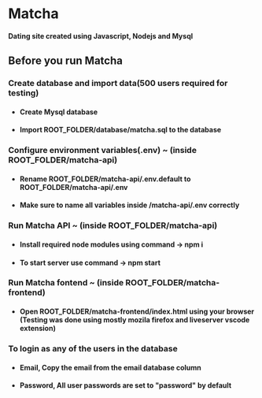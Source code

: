 # Matcha
#### Dating site created using Javascript, Nodejs and Mysql

## Before you run Matcha

### Create database and import data(500 users required for testing)
- #### Create Mysql database
- #### Import ROOT_FOLDER/database/matcha.sql to the database

### Configure environment variables(.env) ~ (inside ROOT_FOLDER/matcha-api)
- #### Rename ROOT_FOLDER/matcha-api/.env.default to ROOT_FOLDER/matcha-api/.env
- #### Make sure to name all variables inside /matcha-api/.env correctly

### Run Matcha API ~ (inside ROOT_FOLDER/matcha-api)
- #### Install required node modules using command -> npm i
- #### To start server use command -> npm start

### Run Matcha fontend ~ (inside ROOT_FOLDER/matcha-frontend)
- #### Open ROOT_FOLDER/matcha-frontend/index.html using your browser (Testing was done using mostly mozila firefox and liveserver vscode extension)

### To login as any of the users in the database
- #### Email, Copy the email from the email database column
- #### Password, All user passwords are set to "password" by default
